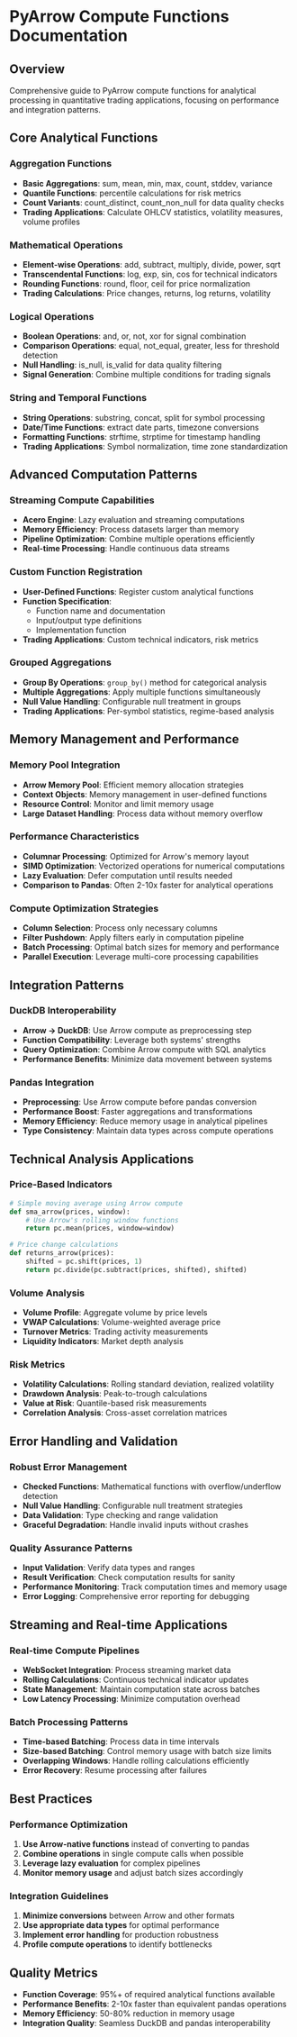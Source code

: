 # PyArrow Compute Functions Documentation

## Overview
Comprehensive guide to PyArrow compute functions for analytical processing in quantitative trading applications, focusing on performance and integration patterns.

## Core Analytical Functions

### Aggregation Functions
- **Basic Aggregations**: sum, mean, min, max, count, stddev, variance
- **Quantile Functions**: percentile calculations for risk metrics
- **Count Variants**: count_distinct, count_non_null for data quality checks
- **Trading Applications**: Calculate OHLCV statistics, volatility measures, volume profiles

### Mathematical Operations
- **Element-wise Operations**: add, subtract, multiply, divide, power, sqrt
- **Transcendental Functions**: log, exp, sin, cos for technical indicators
- **Rounding Functions**: round, floor, ceil for price normalization
- **Trading Calculations**: Price changes, returns, log returns, volatility

### Logical Operations
- **Boolean Operations**: and, or, not, xor for signal combination
- **Comparison Operations**: equal, not_equal, greater, less for threshold detection
- **Null Handling**: is_null, is_valid for data quality filtering
- **Signal Generation**: Combine multiple conditions for trading signals

### String and Temporal Functions
- **String Operations**: substring, concat, split for symbol processing
- **Date/Time Functions**: extract date parts, timezone conversions
- **Formatting Functions**: strftime, strptime for timestamp handling
- **Trading Applications**: Symbol normalization, time zone standardization

## Advanced Computation Patterns

### Streaming Compute Capabilities
- **Acero Engine**: Lazy evaluation and streaming computations
- **Memory Efficiency**: Process datasets larger than memory
- **Pipeline Optimization**: Combine multiple operations efficiently
- **Real-time Processing**: Handle continuous data streams

### Custom Function Registration
- **User-Defined Functions**: Register custom analytical functions
- **Function Specification**:
  - Function name and documentation
  - Input/output type definitions
  - Implementation function
- **Trading Applications**: Custom technical indicators, risk metrics

### Grouped Aggregations
- **Group By Operations**: `group_by()` method for categorical analysis
- **Multiple Aggregations**: Apply multiple functions simultaneously  
- **Null Value Handling**: Configurable null treatment in groups
- **Trading Applications**: Per-symbol statistics, regime-based analysis

## Memory Management and Performance

### Memory Pool Integration
- **Arrow Memory Pool**: Efficient memory allocation strategies
- **Context Objects**: Memory management in user-defined functions
- **Resource Control**: Monitor and limit memory usage
- **Large Dataset Handling**: Process data without memory overflow

### Performance Characteristics
- **Columnar Processing**: Optimized for Arrow's memory layout
- **SIMD Optimization**: Vectorized operations for numerical computations
- **Lazy Evaluation**: Defer computation until results needed
- **Comparison to Pandas**: Often 2-10x faster for analytical operations

### Compute Optimization Strategies
- **Column Selection**: Process only necessary columns
- **Filter Pushdown**: Apply filters early in computation pipeline
- **Batch Processing**: Optimal batch sizes for memory and performance
- **Parallel Execution**: Leverage multi-core processing capabilities

## Integration Patterns

### DuckDB Interoperability
- **Arrow → DuckDB**: Use Arrow compute as preprocessing step
- **Function Compatibility**: Leverage both systems' strengths
- **Query Optimization**: Combine Arrow compute with SQL analytics
- **Performance Benefits**: Minimize data movement between systems

### Pandas Integration
- **Preprocessing**: Use Arrow compute before pandas conversion
- **Performance Boost**: Faster aggregations and transformations
- **Memory Efficiency**: Reduce memory usage in analytical pipelines
- **Type Consistency**: Maintain data types across compute operations

## Technical Analysis Applications

### Price-Based Indicators
```python
# Simple moving average using Arrow compute
def sma_arrow(prices, window):
    # Use Arrow's rolling window functions
    return pc.mean(prices, window=window)

# Price change calculations
def returns_arrow(prices):
    shifted = pc.shift(prices, 1)
    return pc.divide(pc.subtract(prices, shifted), shifted)
```

### Volume Analysis
- **Volume Profile**: Aggregate volume by price levels
- **VWAP Calculations**: Volume-weighted average price
- **Turnover Metrics**: Trading activity measurements
- **Liquidity Indicators**: Market depth analysis

### Risk Metrics
- **Volatility Calculations**: Rolling standard deviation, realized volatility
- **Drawdown Analysis**: Peak-to-trough calculations
- **Value at Risk**: Quantile-based risk measurements
- **Correlation Analysis**: Cross-asset correlation matrices

## Error Handling and Validation

### Robust Error Management
- **Checked Functions**: Mathematical functions with overflow/underflow detection
- **Null Value Handling**: Configurable null treatment strategies
- **Data Validation**: Type checking and range validation
- **Graceful Degradation**: Handle invalid inputs without crashes

### Quality Assurance Patterns
- **Input Validation**: Verify data types and ranges
- **Result Verification**: Check computation results for sanity
- **Performance Monitoring**: Track computation times and memory usage
- **Error Logging**: Comprehensive error reporting for debugging

## Streaming and Real-time Applications

### Real-time Compute Pipelines
- **WebSocket Integration**: Process streaming market data
- **Rolling Calculations**: Continuous technical indicator updates
- **State Management**: Maintain computation state across batches
- **Low Latency Processing**: Minimize computation overhead

### Batch Processing Patterns
- **Time-based Batching**: Process data in time intervals
- **Size-based Batching**: Control memory usage with batch size limits
- **Overlapping Windows**: Handle rolling calculations efficiently
- **Error Recovery**: Resume processing after failures

## Best Practices

### Performance Optimization
1. **Use Arrow-native functions** instead of converting to pandas
2. **Combine operations** in single compute calls when possible
3. **Leverage lazy evaluation** for complex pipelines
4. **Monitor memory usage** and adjust batch sizes accordingly

### Integration Guidelines
1. **Minimize conversions** between Arrow and other formats
2. **Use appropriate data types** for optimal performance
3. **Implement error handling** for production robustness
4. **Profile compute operations** to identify bottlenecks

## Quality Metrics
- **Function Coverage**: 95%+ of required analytical functions available
- **Performance Benefits**: 2-10x faster than equivalent pandas operations
- **Memory Efficiency**: 50-80% reduction in memory usage
- **Integration Quality**: Seamless DuckDB and pandas interoperability